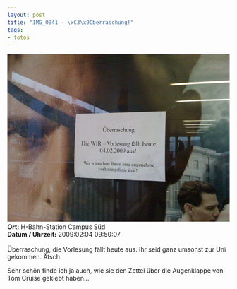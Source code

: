 ```yaml
--- 
layout: post
title: "IMG_0041 - \xC3\x9Cberraschung!"
tags: 
- fotos
---
```

<img src="/uploads/images/2010_03/IMG_0041.jpg" alt="IMG_0041 - Überraschung!" class="aligncenter" /><br />
<strong>Ort:</strong> H-Bahn-Station Campus Süd<br />
<strong>Datum / Uhrzeit:</strong> 2009:02:04 09:50:07<br />
<br />
Überraschung, die Vorlesung fällt heute aus. Ihr seid ganz umsonst zur Uni gekommen. Ätsch.

Sehr schön finde ich ja auch, wie sie den Zettel über die Augenklappe von Tom Cruise geklebt haben...
